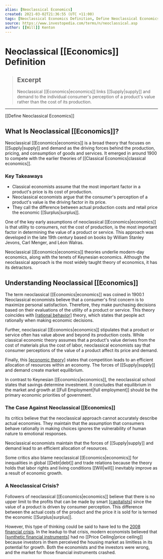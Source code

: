 ```yaml
---
alias: [Neoclassical Economics]
created: 2021-03-02T21:36:55 (UTC +11:00)
tags: [Neoclassical Economics Definition, Define Neoclassical Economics]
source: https://www.investopedia.com/terms/n/neoclassical.asp
author: [[Will]] Kenton
---
```


# Neoclassical [[Economics]] Definition

> ## Excerpt
> Neoclassical [[Economics|economics]] links [[Supply|supply]] and demand to the individual consumer's perception of a product's value rather than the cost of its production.

---

[[Define Neoclassical Economics]]
## What Is Neoclassical [[Economics]]?

Neoclassical [[Economics|economics]] is a broad theory that focuses on [[Supply|supply]] and demand as the driving forces behind the production, pricing, and consumption of goods and services. It emerged in around 1900 to compete with the earlier theories of [[Classical Economics|classical economics]].

### Key Takeaways

-   Classical economists assume that the most important factor in a product's price is its cost of production.
-   Neoclassical economists argue that the consumer's perception of a product's value is the driving factor in its price.
-   They call the difference between actual production costs and retail price the economic [[Surplus|surplus]].

One of the key early assumptions of neoclassical [[Economics|economics]] is that utility to consumers, not the cost of production, is the most important factor in determining the value of a product or service. This approach was developed in the late 19th century based on books by William Stanley Jevons, Carl Menger, and Léon Walras.

Neoclassical [[Economics|economics]] theories underlie modern-day economics, along with the tenets of Keynesian economics. Although the neoclassical approach is the most widely taught theory of economics, it has its detractors.

## Understanding Neoclassical [[Economics]]

The term neoclassical [[Economics|economics]] was coined in 1900.1 Neoclassical economists believe that a consumer's first concern is to maximize personal satisfaction. Therefore, they make purchasing decisions based on their evaluations of the utility of a product or service. This theory coincides with [[rational behavior]](https://www.investopedia.com/terms/r/rational-behavior.asp) theory, which states that people act rationally when making economic decisions.

Further, neoclassical [[Economics|economics]] stipulates that a product or service often has value above and beyond its production costs. While classical economic theory assumes that a product's value derives from the cost of materials plus the cost of labor, neoclassical economists say that consumer perceptions of the value of a product affect its price and demand.

Finally, this [[economic theory]](https://www.investopedia.com/articles/[[Economics|economics]]/12/nobel-prize-winning-economic-theories.asp) states that competition leads to an efficient allocation of resources within an economy. The forces of [[Supply|supply]] and demand create market equilibrium.

In contrast to Keynesian [[Economics|economics]], the neoclassical school states that savings determine investment. It concludes that equilibrium in the market and growth at [[Full Employment|full employment]] should be the primary economic priorities of government. 

### The Case Against Neoclassical [[Economics]]

Its critics believe that the neoclassical approach cannot accurately describe actual economies. They maintain that the assumption that consumers behave rationally in making choices ignores the vulnerability of human nature to emotional responses.

Neoclassical economists maintain that the forces of [[Supply|supply]] and demand lead to an efficient allocation of resources.

Some critics also blame neoclassical [[Economics|economics]] for inequalities in global [[Debt|debt]] and trade relations because the theory holds that labor rights and living conditions [[Will|will]] inevitably improve as a result of economic growth.

### A Neoclassical Crisis?

Followers of neoclassical [[Economics|economics]] believe that there is no upper limit to the profits that can be made by smart [[capitalists]](https://www.investopedia.com/terms/c/[[Capitalism|capitalism]].asp) since the value of a product is driven by consumer perception. This difference between the actual costs of the product and the price it is sold for is termed the economic [[Surplus|surplus]].

However, this type of thinking could be said to have led to the [2008 financial crisis](https://www.investopedia.com/terms/c/credit-crisis.asp). In the leadup to that crisis, modern economists believed that [[synthetic financial instruments]](https://www.investopedia.com/terms/s/[[Synthetic|synthetic]].asp) had no [[Price Ceiling|price ceiling]] because investors in them perceived the housing market as limitless in its potential for growth. Both the economists and the investors were wrong, and the market for those financial instruments crashed.

